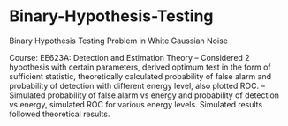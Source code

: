 # Binary-Hypothesis-Testing
Binary Hypothesis Testing Problem in White Gaussian Noise

Course: EE623A: Detection and Estimation Theory
– Considered 2 hypothesis with certain parameters, derived optimum test in the form of sufficient statistic, theoretically
calculated probability of false alarm and probability of detection with different energy level, also plotted ROC.
– Simulated probability of false alarm vs energy and probability of detection vs energy, simulated ROC for various energy
levels. Simulated results followed theoretical results.
